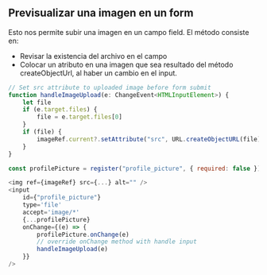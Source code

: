 ## Previsualizar una imagen en un form

Esto nos permite subir una imagen en un campo field. El método consiste en:
- Revisar la existencia del archivo en el campo
- Colocar un atributo en una imagen que sea resultado del método createObjectUrl, al haber un cambio en el input.

``` javascript
// Set src attribute to uploaded image before form submit
function handleImageUpload(e: ChangeEvent<HTMLInputElement>) {
    let file
    if (e.target.files) {
        file = e.target.files[0]
    }
    if (file) {
        imageRef.current?.setAttribute("src", URL.createObjectURL(file))
    }
}

const profilePicture = register("profile_picture", { required: false })

<img ref={imageRef} src={...} alt="" />
<input
    id={"profile_picture"}
    type='file'
    accept='image/*'
    {...profilePicture}
    onChange={(e) => {
        profilePicture.onChange(e)
        // override onChange method with handle input
        handleImageUpload(e)
    }}
/>

```